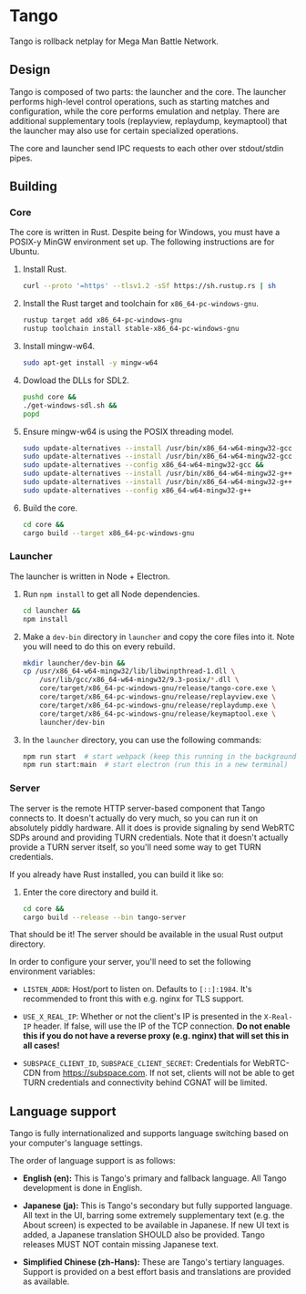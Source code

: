 # Tango

Tango is rollback netplay for Mega Man Battle Network.

## Design

Tango is composed of two parts: the launcher and the core. The launcher performs high-level control operations, such as starting matches and configuration, while the core performs emulation and netplay. There are additional supplementary tools (replayview, replaydump, keymaptool) that the launcher may also use for certain specialized operations.

The core and launcher send IPC requests to each other over stdout/stdin pipes.

## Building

### Core

The core is written in Rust. Despite being for Windows, you must have a POSIX-y MinGW environment set up. The following instructions are for Ubuntu.

1.  Install Rust.

    ```sh
    curl --proto '=https' --tlsv1.2 -sSf https://sh.rustup.rs | sh
    ```

1.  Install the Rust target and toolchain for `x86_64-pc-windows-gnu`.

    ```sh
    rustup target add x86_64-pc-windows-gnu
    rustup toolchain install stable-x86_64-pc-windows-gnu
    ```

1.  Install mingw-w64.

    ```sh
    sudo apt-get install -y mingw-w64
    ```

1.  Dowload the DLLs for SDL2.

    ```sh
    pushd core &&
    ./get-windows-sdl.sh &&
    popd
    ```

1.  Ensure mingw-w64 is using the POSIX threading model.

    ```sh
    sudo update-alternatives --install /usr/bin/x86_64-w64-mingw32-gcc x86_64-w64-mingw32-gcc /usr/bin/x86_64-w64-mingw32-gcc-win32 60 &&
    sudo update-alternatives --install /usr/bin/x86_64-w64-mingw32-gcc x86_64-w64-mingw32-gcc /usr/bin/x86_64-w64-mingw32-gcc-posix 90 &&
    sudo update-alternatives --config x86_64-w64-mingw32-gcc &&
    sudo update-alternatives --install /usr/bin/x86_64-w64-mingw32-g++ x86_64-w64-mingw32-g++ /usr/bin/x86_64-w64-mingw32-g++-win32 60 &&
    sudo update-alternatives --install /usr/bin/x86_64-w64-mingw32-g++ x86_64-w64-mingw32-g++ /usr/bin/x86_64-w64-mingw32-g++-posix 90 &&
    sudo update-alternatives --config x86_64-w64-mingw32-g++
    ```

1.  Build the core.

    ```sh
    cd core &&
    cargo build --target x86_64-pc-windows-gnu
    ```

### Launcher

The launcher is written in Node + Electron.

1.  Run `npm install` to get all Node dependencies.

    ```sh
    cd launcher &&
    npm install
    ```

1.  Make a `dev-bin` directory in `launcher` and copy the core files into it. Note you will need to do this on every rebuild.

    ```sh
    mkdir launcher/dev-bin &&
    cp /usr/x86_64-w64-mingw32/lib/libwinpthread-1.dll \
        /usr/lib/gcc/x86_64-w64-mingw32/9.3-posix/*.dll \
        core/target/x86_64-pc-windows-gnu/release/tango-core.exe \
        core/target/x86_64-pc-windows-gnu/release/replayview.exe \
        core/target/x86_64-pc-windows-gnu/release/replaydump.exe \
        core/target/x86_64-pc-windows-gnu/release/keymaptool.exe \
        launcher/dev-bin
    ```

1.  In the `launcher` directory, you can use the following commands:

    ```sh
    npm run start  # start webpack (keep this running in the background)
    npm run start:main  # start electron (run this in a new terminal)
    ```

### Server

The server is the remote HTTP server-based component that Tango connects to. It doesn't actually do very much, so you can run it on absolutely piddly hardware. All it does is provide signaling by send WebRTC SDPs around and providing TURN credentials. Note that it doesn't actually provide a TURN server itself, so you'll need some way to get TURN credentials.

If you already have Rust installed, you can build it like so:

1.  Enter the core directory and build it.

    ```sh
    cd core &&
    cargo build --release --bin tango-server
    ```

That should be it! The server should be available in the usual Rust output directory.

In order to configure your server, you'll need to set the following environment variables:

-   `LISTEN_ADDR`: Host/port to listen on. Defaults to `[::]:1984`. It's recommended to front this with e.g. nginx for TLS support.

-   `USE_X_REAL_IP`: Whether or not the client's IP is presented in the `X-Real-IP` header. If false, will use the IP of the TCP connection. **Do not enable this if you do not have a reverse proxy (e.g. nginx) that will set this in all cases!**

-   `SUBSPACE_CLIENT_ID`, `SUBSPACE_CLIENT_SECRET`: Credentials for WebRTC-CDN from <https://subspace.com>. If not set, clients will not be able to get TURN credentials and connectivity behind CGNAT will be limited.

## Language support

Tango is fully internationalized and supports language switching based on your computer's language settings.

The order of language support is as follows:

-   **English (en):** This is Tango's primary and fallback language. All Tango development is done in English.

-   **Japanese (ja):** This is Tango's secondary but fully supported language. All text in the UI, barring some extremely supplementary text (e.g. the About screen) is expected to be available in Japanese. If new UI text is added, a Japanese translation SHOULD also be provided. Tango releases MUST NOT contain missing Japanese text.

-   **Simplified Chinese (zh-Hans):** These are Tango's tertiary languages. Support is provided on a best effort basis and translations are provided as available.
